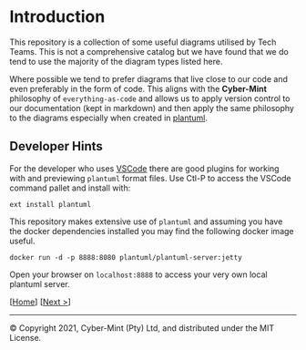 # Introduction

This repository is a collection of some useful diagrams utilised by Tech Teams.  This is not a comprehensive catalog but we have found that we do tend to use the majority of the diagram types listed here.

Where possible we tend to prefer diagrams that live close to our code and even preferably in the form of code.  This aligns with the **Cyber-Mint** philosophy of `everything-as-code` and allows us to apply version control to our documentation (kept in markdown) and then apply the same philosophy to the diagrams especially when created in [plantuml](https://plantuml.com/).

## Developer Hints

For the developer who uses [VSCode](https://code.visualstudio.com/Download) there are good plugins for working with and previewing `plantuml` format files. Use Ctl-P to access the VSCode command pallet and install with:
```
ext install plantuml
``` 

This repository makes extensive use of `plantuml` and assuming you have the docker dependencies installed you may find the following docker image useful.

```
docker run -d -p 8888:8080 plantuml/plantuml-server:jetty
```

Open your browser on `localhost:8888` to access your very own local plantuml server.

[[Home](./README.md)] [[Next >](./generic.md)]
<br>

---
&copy; Copyright 2021, Cyber-Mint (Pty) Ltd, and distributed under the MIT License.